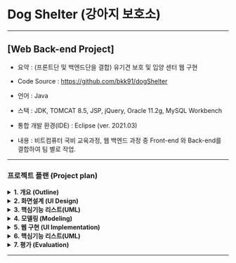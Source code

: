 
# Dog Shelter (강아지 보호소)
---
## [Web Back-end Project] 

- 요약 : (프론트단 및 백엔드단을 결합) 유기견 보호 및 입양 센터 웹 구현

- Code Source : https://github.com/bkk91/dogShelter

- 언어 : Java

- 스택 : JDK, TOMCAT 8.5, JSP, jQuery, Oracle 11.2g, MySQL Workbench

- 통합 개발 환경(IDE) : Eclipse (ver. 2021.03)

- 내용 : 비트컴퓨터 국비 교육과정, 웹 백엔드 과정 중 Front-end 와 Back-end를 결합하여 팀 별로 작업.

---
### 프로젝트 플랜 (Project plan)


<details>
<summary> <b> 1. 개요 (Outline) </b> </summary>
<div markdown="1">
 
- 주제 : DB와 프론트의 유기적인 연동을 위하여 접근성 용이하며 데이터를 관리하기 쉬운 유기견을 선정
 
- 목표 : 주인으로 부터 버려진 유기견들을 관리, 보호하고 새로운 주인들에게 분양하기 위한 강아지 관리

- 구성 요소 : TOMCAT Server (Version 8.5), MySQL WorkBench(3.3.2), JDK(8.0) 
프로그램 사용하여 html을 jsp 파일로 변환하였고, servlet java 파일을 사용하여 TOMCAT서버에 정보를 요청, MYSQL과 연동하여 프로젝트를 구성

<img src="./img/img1.png"  width="300">

- 개발 지침 : 
팀 인원 6명을 3명 / 3명 나누어 작업
작업 시 FILEZILLA에 이미지 파일과 VERSION을 관리하여 지속적인 파일 작업

<img src="./img/img2.png"  width="150">

- 핵심 기능 : 
사용자의 Register (사용자 등록) Login / Logout
메뉴 바의 Adoption Section 에서 센터내 동물을 MySQL pet table에서 확인 
사용자가 동물을 입양할 시 pet table에서 해당 list를 삭제
adopted_pet table에 추가하여 입양된 동물을 등록과 PAGING
게시판에 사용자가 게시글 작성, 보기, 수정, 삭제 (CRUD)
게시판 관리자가 공지사항을 등록하면 게시판 내의 최 상단으로 이동하고 모든 게시물을 관리(CRUD)
Direction에 카카오 map API를 받아와서 센터로 길찾기 할 수 있는 기능

- 개발 방식 : Agile / scrum 방식을 활용하여 정해진 날짜 까지 반응형 기능을 구현 및 6명의 인원르 각각 2명씩 나누어 짝코딩.  

 </div>
</details>

<details>
<summary> <b> 2. 화면설계 (UI Design) </b> </summary>
<div markdown="1">

<img src="./img/page1.png"  width="300">
<img src="./img/page2.png"  width="300">
<img src="./img/page3.png"  width="300">
<img src="./img/page4.png"  width="300">
<img src="./img/page5.png"  width="300">
<img src="./img/page6.png"  width="300">

Reference1 : https://www.free-css.com/free-css-templates 
사이트 내의 page263 / dpot 자료를 참고하여 css 구성을 참고하여 html은 재구성 

Reference2 : https://unsplash.com/ 
무료 이미지 제공 사이트에서 강아지 이미지 및 무료 로고를 사용

 </div>
</details>

<details>
<summary> <b> 3. 핵심기능 리스트(UML) </b> </summary>
<div markdown="1">
 
 <img src="./img/data1.png"  width="200">
 <img src="./img/data2.png"  width="200">
 <br>
 <img src="./img/data3.png"  width="400">

 </div>
</details>

<details>
<summary> <b> 4. 모델링 (Modeling) </b> </summary>
<div markdown="1">
 
 <img src="./img/modeling1.png"  width="400">

###### 모델
MySQL에 등록된 모든 데이터
a.사용자 b.강아지 c.게시판

###### 뷰
JSP로 변환된 UI를 구성하는 요소

###### 컨트롤러
서버와의 연결관리, 데이터의 CRUD를 관리하는 java클래스

 </div>
</details>

<details>
<summary> <b> 5. 웹 구현 (UI Implementation) </b> </summary>
<div markdown="1">
 
 <img src="./img/main1.png"  width="300">
 <img src="./img/main2.png"  width="300"><br>
 <img src="./img/main5.png"  width="300">
 <img src="./img/main7.png"  width="300"><br>
 <img src="./img/main3.png"  width="300">
 <img src="./img/main6.png"  width="300">

 </div>
</details>

<details>
<summary> <b> 6. 핵심기능 리스트(UML) </b> </summary>
<div markdown="1">

###### Back-end 프로젝트 구성

HTML 파일을 JSP 파일로 변환하여 WebContent의 하위 폴더 형식으로 구성

 <img src="./img/back1.png"  width="300">
 
###### Tomcat Server와 MySQL DB 연결

MySQL 에 User user라는 새로운 사용자를 추가하여 table을 구상하였고,
Server -> context.xml 파일 내에 jdbc 파일 경로를 설정하여
요청이 있을 시 userdb 내의 table에 접근하도록 허용하게 context.xml 파일 작성

 <img src="./img/back2.png"  width="300">

###### web.xml 작성

인코딩 양식을 맞추기 위하여 UTF-8을 인코딩하는 CharacterEncodingFilter, ContextLoaderLister 및 java resource-ref 수정.

 <img src="./img/back3.png"  width="300">

###### 로그인/회원가입/로그아웃 구현

spms.vo 패키지 내의 User.java, spms.dao 패키지 내의 UserDao.java, spms.util내의 DBConnectionPool.java를 사용하여
WebContent -> auth 폴더의 regier 및 login.jsp의 요청을 주면 userdb의 usertable 내용을 추가/확인 하도록 sql문을 작성

<img src="./img/back5.png"  width="300">
<img src="./img/back4.png"  width="300"><br>
<img src="./img/back6.png"  width="300">
<img src="./img/back7.png"  width="300">
 
###### 게시판 구현

위의 방식과 마찬가지로 userdb 내의 board 내용에 CRUD 기능을 추가 

<img src="./img/back8.png"  width="300">

 </div>
</details>

<details>
<summary> <b> 7. 평가 (Evaluation) </b> </summary>
<div markdown="1">
<br>

- 비트컴퓨터 교육과정 내에서 자바 코딩, Html, MySQL, WebServlet을 각각 배웠고,
이를 활용한 메인 프로젝트 전, 간단한 테스트성 프로젝트를 진행했다.

- 프로젝트의 흐름은 UI 구성 및 구현 후 HTML 파일을 JSP로 변환,
MySQL Workbench에 DB 구성을 한 후,  JDBC를 활용하여 http get/post 순서로 구현했다.

- 팀장으로서, 각각의 인원을 할당함에 있어 어려움이 있었다.
배우는 과정이기 때문에 모두다 처음부터 끝까지 같이 작업하고 싶었으나, 실상
모든 사람이 동일하게 작업한다면 효율이 팀 프로젝트를 하는 의미가 없다고 생각했기 때문에
각 팀원이 자신있어하는 part 별로 FrontEnd, DB, BackEnd 부분의 인원을 나누었고
먼저 할당량이 마무리되면 다른팀원의 파트를 할당하는 식으로 작업을 했다.

- 사실 이 프로젝트는 2주도 되지 않는 기간동안 진행 된 테스트 성 프로젝트 였기 때문에,
front단의 완성도 보다는 각각의 기능 흐름과 구현에 중점을 두었다.


 </div>
</details>

---
